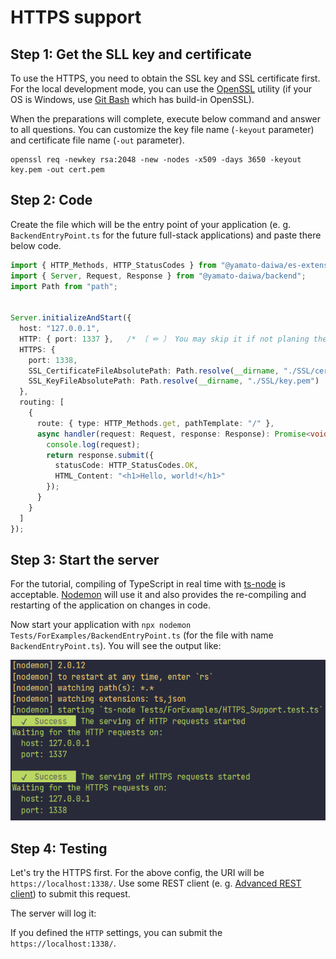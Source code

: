 # HTTPS support

## Step 1: Get the SLL key and certificate

To use the HTTPS, you need to obtain the SSL key and SSL certificate first.
For the local development mode, you can use the [OpenSSL](https://www.openssl.org/) utility 
(if your OS is Windows, use [Git Bash](https://gitforwindows.org/) which has build-in OpenSSL).

When the preparations will complete, execute below command and answer to all questions.
You can customize the key file name (`-keyout` parameter) and certificate file name (`-out` parameter).

```
openssl req -newkey rsa:2048 -new -nodes -x509 -days 3650 -keyout key.pem -out cert.pem
```


## Step 2: Code

Create the file which will be the entry point of your application (e. g. `BackendEntryPoint.ts` for the future full-stack
applications) and paste there below code.


```typescript
import { HTTP_Methods, HTTP_StatusCodes } from "@yamato-daiwa/es-extensions";
import { Server, Request, Response } from "@yamato-daiwa/backend";
import Path from "path";


Server.initializeAndStart({
  host: "127.0.0.1",
  HTTP: { port: 1337 },   /* 〔 ✏ 〕 You may skip it if not planing the HTTP support. */
  HTTPS: {
    port: 1338,
    SSL_CertificateFileAbsolutePath: Path.resolve(__dirname, "./SSL/cert.pem"),
    SSL_KeyFileAbsolutePath: Path.resolve(__dirname, "./SSL/key.pem")
  },
  routing: [
    {
      route: { type: HTTP_Methods.get, pathTemplate: "/" },
      async handler(request: Request, response: Response): Promise<void> {
        console.log(request);
        return response.submit({
          statusCode: HTTP_StatusCodes.OK,
          HTML_Content: "<h1>Hello, world!</h1>"
        });
      }
    }
  ]
});
```


## Step 3: Start the server

For the tutorial, compiling of TypeScript in real time with [ts-node](https://github.com/TypeStrong/ts-node) is acceptable.
[Nodemon](https://github.com/remy/nodemon) will use it and also provides the re-compiling and restarting of the application
on changes in code.


Now start your application with `npx nodemon Tests/ForExamples/BackendEntryPoint.ts` (for the file with name `BackendEntryPoint.ts`).
You will see the output like:

![img.png](Images/HTTPS_Support-ConsoleOutput.png)


## Step 4: Testing

Let's try the HTTPS first. For the above config, the URI will be `https://localhost:1338/`.
Use some REST client (e. g. [Advanced REST client](https://install.advancedrestclient.com/install)) to submit this request.

<!-- Image -->

The server will log it:


If you defined the `HTTP` settings, you can submit the `https://localhost:1338/`.
